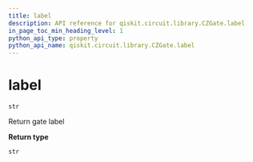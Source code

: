 ```yaml
---
title: label
description: API reference for qiskit.circuit.library.CZGate.label
in_page_toc_min_heading_level: 1
python_api_type: property
python_api_name: qiskit.circuit.library.CZGate.label
---
```


# label

<span id="qiskit.circuit.library.CZGate.label" />

`str`

Return gate label

**Return type**

`str`


